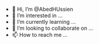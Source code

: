 - 👋 Hi, I’m @AbedHUssien
- 👀 I’m interested in ...
- 🌱 I’m currently learning ...
- 💞️ I’m looking to collaborate on ...
- 📫 How to reach me ...

<!---
AbedHUssien/AbedHUssien is a ✨ special ✨ repository because its `README.md` (this file) appears on your GitHub profile.
You can click the Preview link to take a look at your changes.
--->
